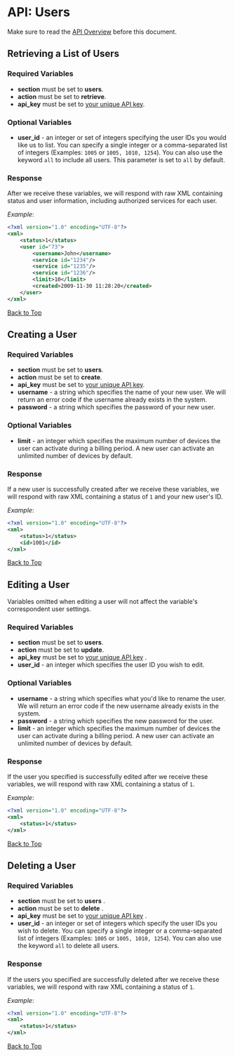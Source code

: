 <a name="head"></a><h1>API: Users</h1>

Make sure to read the [API Overview](../README.md) before this document.

<a name="retrieve"></a><h2>Retrieving a List of Users</h2>

<h3>Required Variables</h3>

* <b>section</b> must be set to <b>users</b>.
* <b>action</b> must be set to <b>retrieve</b>.
* <b>api_key</b> must be set to [your unique API key](../README.md#finding).

<h3>Optional Variables</h3>

* <b>user_id</b> - an integer or set of integers specifying the user IDs you would like us to list. You can specify a single integer or a comma-separated list of integers (Examples: <code>1005</code> or <code>1005, 1010, 1254</code>). You can also use the keyword <code>all</code> to include all users. This parameter is set to <code>all</code> by default.

<h3>Response</h3>

After we receive these variables, we will respond with raw XML containing status and user information, including authorized services for each user.

*Example*:

~~~ .xml
<?xml version="1.0" encoding="UTF-8"?>
<xml>
    <status>1</status>
    <user id="73">
        <username>John</username>
        <service id="1234"/>
        <service id="1235"/>
        <service id="1236"/>
        <limit>10</limit>
        <created>2009-11-30 11:28:20</created>
    </user>
</xml>
~~~

[Back to Top](#head)

<a name="create"></a><h2>Creating a User</h2>

<h3>Required Variables</h3>

* <b>section</b> must be set to <b>users</b>.
* <b>action</b> must be set to <b>create</b>.
* <b>api_key</b> must be set to [your unique API key](../README.md#finding).
* <b>username</b> - a string which specifies the name of your new user. We will return an error code if the username already exists in the system.
* <b>password</b> - a string which specifies the password of your new user.

<h3>Optional Variables</h3>

* <b>limit</b> - an integer which specifies the maximum number of devices the user can activate during a billing period. A new user can activate an unlimited number of devices by default.

<h3>Response</h3>

If a new user is successfully created after we receive these variables, we will respond with raw XML containing a status of <code>1</code> and your new user's ID.

*Example*:

~~~ .xml
<?xml version="1.0" encoding="UTF-8"?>
<xml>
    <status>1</status>
    <id>1001</id>
</xml>
~~~

[Back to Top](#head)

<a name="edit"></a><h2>Editing a User</h2>

Variables omitted when editing a user will not affect the variable's correspondent user settings.

<h3>Required Variables</h3>

* <b>section</b> must be set to <b>users</b>.
* <b>action</b> must be set to <b>update</b>.
* <b>api_key</b> must be set to [your unique API key](../README.md#finding) .
* <b>user_id</b> - an integer which specifies the user ID you wish to edit.

<h3>Optional Variables</h3>

* <b>username</b> - a string which specifies what you'd like to rename the user. We will return an error code if the new username already exists in the system.
* <b>password</b> - a string which specifies the new password for the user.
* <b>limit</b> - an integer which specifies the maximum number of devices the user can activate during a billing period. A new user can activate an unlimited number of devices by default.

<h3>Response</h3>

If the user you specified is successfully edited after we receive these variables, we will respond with raw XML containing a status of <code>1</code>.

*Example*:

~~~ .xml
<?xml version="1.0" encoding="UTF-8"?>
<xml>
    <status>1</status>
</xml>
~~~

[Back to Top](#head)

<a name="delete"></a><h2>Deleting a User</h2>

<h3>Required Variables</h3>

* <b>section</b> must be set to <b>users</b> .
* <b>action</b> must be set to <b>delete</b> .
* <b>api_key</b> must be set to [your unique API key](../README.md#finding) .
* <b>user_id</b> - an integer or set of integers which specify the user IDs you wish to delete. You can specify a single integer or a comma-separated list of integers (Examples: <code>1005</code> or <code>1005, 1010, 1254</code>). You can also use the keyword <code>all</code> to delete all users.

<h3>Response</h3>

If the users you specified are successfully deleted after we receive these variables, we will respond with raw XML containing a status of <code>1</code>.

*Example*:

~~~ .xml
<?xml version="1.0" encoding="UTF-8"?>
<xml>
    <status>1</status>
</xml>
~~~

[Back to Top](#head)

